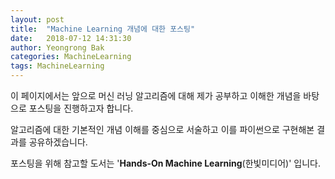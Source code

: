```yaml
---
layout: post
title:  "Machine Learning 개념에 대한 포스팅"
date:   2018-07-12 14:31:30
author: Yeongrong Bak
categories: MachineLearning
tags: MachineLearning
---
```


이 페이지에서는 앞으로 머신 러닝 알고리즘에 대해 제가 공부하고 이해한 개념을 바탕으로 포스팅을 진행하고자 합니다.

알고리즘에 대한 기본적인 개념 이해를 중심으로 서술하고 이를 파이썬으로 구현해본 결과를 공유하겠습니다.

포스팅을 위해 참고할 도서는 '**Hands-On Machine Learning**(한빛미디어)' 입니다.
